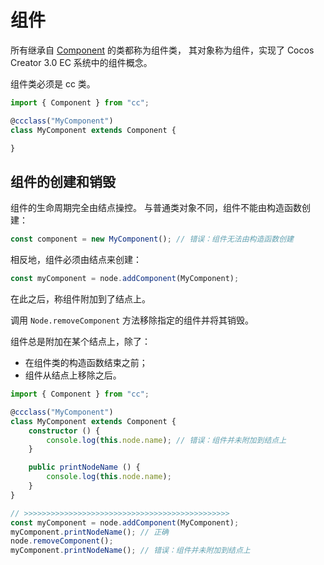 # 组件

所有继承自 [Component](https://docs.cocos.com/creator3d/api/zh/classes/component.component-1.html) 的类都称为组件类，
其对象称为组件，实现了 Cocos Creator 3.0 EC 系统中的组件概念。

组件类必须是 cc 类。

```ts
import { Component } from "cc";

@ccclass("MyComponent")
class MyComponent extends Component {

}
```

## 组件的创建和销毁

组件的生命周期完全由结点操控。
与普通类对象不同，组件不能由构造函数创建：

```ts
const component = new MyComponent(); // 错误：组件无法由构造函数创建
```

相反地，组件必须由结点来创建：

```ts
const myComponent = node.addComponent(MyComponent);
```

在此之后，称组件附加到了结点上。

调用 `Node.removeComponent` 方法移除指定的组件并将其销毁。

组件总是附加在某个结点上，除了：

- 在组件类的构造函数结束之前；
- 组件从结点上移除之后。

```ts
import { Component } from "cc";

@ccclass("MyComponent")
class MyComponent extends Component {
    constructor () {
        console.log(this.node.name); // 错误：组件并未附加到结点上
    }

    public printNodeName () {
        console.log(this.node.name);
    }
}

// >>>>>>>>>>>>>>>>>>>>>>>>>>>>>>>>>>>>>>>>>>>>>>
const myComponent = node.addComponent(MyComponent);
myComponent.printNodeName(); // 正确
node.removeComponent();
myComponent.printNodeName(); // 错误：组件并未附加到结点上
```
